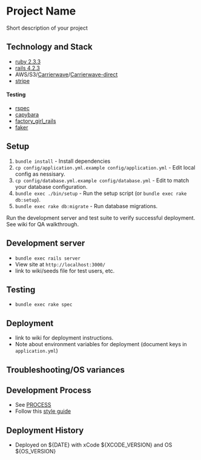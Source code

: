 # Project Name

Short description of your project

## Technology and Stack
- [ruby 2.3.3](https://www.ruby-lang.org/en/news/2016/11/21/ruby-2-3-3-released/)
- [rails 4.2.3](http://guides.rubyonrails.org/v4.2/)
- AWS/S3/[Carrierwave](https://github.com/carrierwaveuploader/carrierwave/wiki)/[Carrierwave-direct](https://github.com/dwilkie/carrierwave_direct)
- [stripe](https://stripe.com/docs/api)

#### Testing
- [rspec](http://rspec.info/documentation/)
- [capybara](https://github.com/teamcapybara/capybara)
- [factory_girl_rails](https://github.com/thoughtbot/factory_girl_rails)
- [faker](https://github.com/stympy/faker)

## Setup
1. `bundle install` - Install dependencies
1. `cp config/application.yml.example config/application.yml` - Edit local config as nessisary.
1. `cp config/database.yml.example config/database.yml` - Edit to match your database configuration.
1. `bundle exec ./bin/setup` - Run the setup script (or `bundle exec rake db:setup`).
1. `bundle exec rake db:migrate` - Run database migrations.

Run the development server and test suite to verify successful deployment. See wiki for QA walkthrough.

## Development server
- `bundle exec rails server`
- View site at `http://localhost:3000/`
- link to wiki/seeds file for test users, etc.

## Testing
- `bundle exec rake spec`

## Deployment
- link to wiki for deployment instructions.
- Note about environment variables for deployment (document keys in `application.yml`)

## Troubleshooting/OS variances

## Development Process
- See [PROCESS](PROCESS.md)
- Follow this [style guide](https://github.com/bbatsov/ruby-style-guide)

## Deployment History

- Deployed on ${DATE} with xCode ${XCODE_VERSION} and OS ${OS_VERSION}
